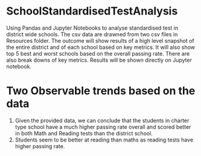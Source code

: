 # SchoolStandardisedTestAnalysis
Using Pandas and Jupyter Notebooks to analyse standardised test in district wide schools. The csv data are drawned from two csv files in Resources folder.
The outcome will show results of a high level snapshot of the entire district and of each school based on key metrics. 
It will also show top 5 best and worst schools based on the overall passing rate. 
There are also break downs of key metrics. 
Results will be shown directly on Jupyter notebook. 

# Two Observable trends based on the data
  1. Given the provided data, we can conclude that the students in charter type school have a much higher passing rate overall and scored better in both Math and Reading tests than the district school.
  2. Students seem to be better at reading than maths as reading tests have higher passing rate.
